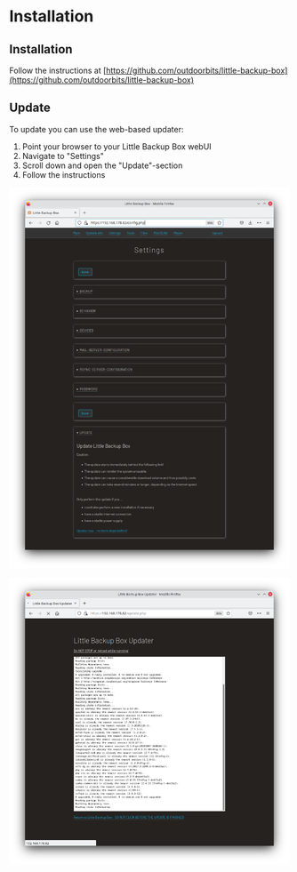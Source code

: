 # Installation
## Installation
Follow the instructions at [https://github.com/outdoorbits/little-backup-box](https://github.com/outdoorbits/little-backup-box) 

## Update
To update you can use the web-based updater:
1. Point your browser to your Little Backup Box webUI
2. Navigate to "Settings"
3. Scroll down and open the "Update"-section
4. Follow the instructions

![Start update](images/03Update_01.png)

![Update running](images/03Update_02.png)
